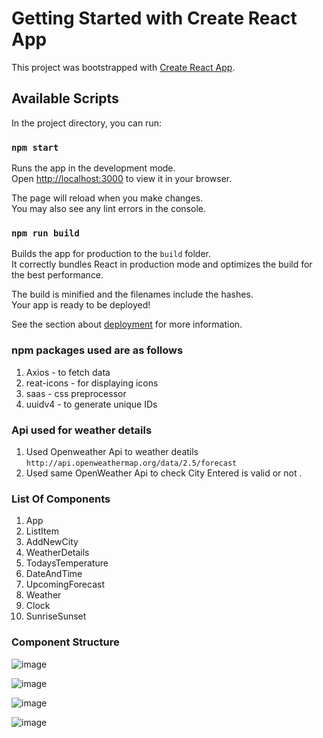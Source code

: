 # Getting Started with Create React App

This project was bootstrapped with [Create React App](https://github.com/facebook/create-react-app).

## Available Scripts

In the project directory, you can run:

### `npm start`

Runs the app in the development mode.\
Open [http://localhost:3000](http://localhost:3000) to view it in your browser.

The page will reload when you make changes.\
You may also see any lint errors in the console.

### `npm run build`

Builds the app for production to the `build` folder.\
It correctly bundles React in production mode and optimizes the build for the best performance.

The build is minified and the filenames include the hashes.\
Your app is ready to be deployed!

See the section about [deployment](https://facebook.github.io/create-react-app/docs/deployment) for more information.

### npm packages used are as follows

1. Axios         - to fetch data 
2. reat-icons    - for displaying icons
3. saas          - css preprocessor
4. uuidv4        - to generate unique IDs


### Api used for weather details

1. Used Openweather Api to weather deatils `http://api.openweathermap.org/data/2.5/forecast`
2. Used same OpenWeather Api to check City Entered is valid or not .


### List Of Components 
1. App 
2. ListItem
3. AddNewCity
4. WeatherDetails
5. TodaysTemperature
6. DateAndTime 
7. UpcomingForecast
8. Weather
9. Clock
10. SunriseSunset


### Component Structure
![image](https://user-images.githubusercontent.com/67903748/198067921-e25b5b3b-66e8-459c-b059-5385072447cb.png)

![image](https://user-images.githubusercontent.com/67903748/198068430-7276faa1-ed32-4684-af94-1f08f0d4da1a.png)

![image](https://user-images.githubusercontent.com/67903748/198067774-1e616e52-aadb-4812-8cd9-1fdf8804b12c.png)

![image](https://user-images.githubusercontent.com/67903748/198066073-3ccaf989-c3f2-4b18-acbf-5d992c49f102.png)



     
